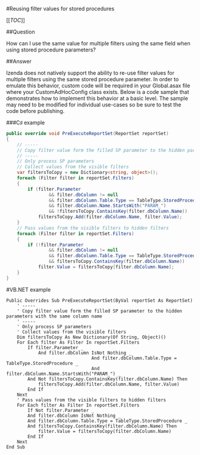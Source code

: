 #Reusing filter values for stored procedures

[[_TOC_]]

##Question

How can I use the same value for multiple filters using the same field when using stored procedure parameters?

##Answer

Izenda does not natively support the ability to re-use filter values for multiple filters using the same stored procedure parameter. In order to emulate this behavior, custom code will be required in your Global.asax file where your CustomAdHocConfig class exists. Below is a code sample that demonstrates how to implement this behavior at a basic level. The sample may need to be modified for individual use-cases so be sure to test the code before publishing.

###C♯ example

```csharp
public override void PreExecuteReportSet(ReportSet reportSet)
{
    // -----
    // Copy filter value form the filled SP parameter to the hidden parameters with the same column name
    // -----
    // Only process SP parameters
    // Collect values from the visible filters
    var filtersToCopy = new Dictionary<string, object>();
    foreach (Filter filter in reportSet.Filters)
    {
        if (filter.Parameter
                && filter.dbColumn != null
                && filter.dbColumn.Table.Type == TableType.StoredProcedure
                && filter.dbColumn.Name.StartsWith("PARAM_")
                && !filtersToCopy.ContainsKey(filter.dbColumn.Name))
            filtersToCopy.Add(filter.dbColumn.Name, filter.Value);
    }
    // Pass values from the visible filters to hidden filters
    foreach (Filter filter in reportSet.Filters)
    {
        if (!filter.Parameter
                && filter.dbColumn != null
                && filter.dbColumn.Table.Type == TableType.StoredProcedure
                && filtersToCopy.ContainsKey(filter.dbColumn.Name))
            filter.Value = filtersToCopy[filter.dbColumn.Name];
    }
}
```

#VB.NET example

```visualbasic
Public Overrides Sub PreExecuteReportSet(ByVal reportSet As ReportSet)
    ' -----
    ' Copy filter value form the filled SP parameter to the hidden parameters with the same column name
    ' -----
    ' Only process SP parameters
    ' Collect values from the visible filters
    Dim filtersToCopy As New Dictionary(Of String, Object)()
    For Each filter As Filter In reportSet.Filters
        If filter.Parameter _
            And filter.dbColumn IsNot Nothing _
                                And filter.dbColumn.Table.Type = TableType.StoredProcedure _
                                And filter.dbColumn.Name.StartsWith("PARAM_") _
        And Not filtersToCopy.ContainsKey(filter.dbColumn.Name) Then
            filtersToCopy.Add(filter.dbColumn.Name, filter.Value)
        End If
    Next
    ' Pass values from the visible filters to hidden filters
    For Each filter As Filter In reportSet.Filters
        If Not filter.Parameter _
        And filter.dbColumn IsNot Nothing _
        And filter.dbColumn.Table.Type = TableType.StoredProcedure _
        And filtersToCopy.ContainsKey(filter.dbColumn.Name) Then
            filter.Value = filtersToCopy(filter.dbColumn.Name)
        End If
    Next
End Sub
```